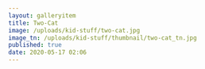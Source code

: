```yaml
---
layout: galleryitem
title: Two-Cat
image: /uploads/kid-stuff/two-cat.jpg
image_tn: /uploads/kid-stuff/thumbnail/two-cat_tn.jpg
published: true
date: 2020-05-17 02:06
---
```

